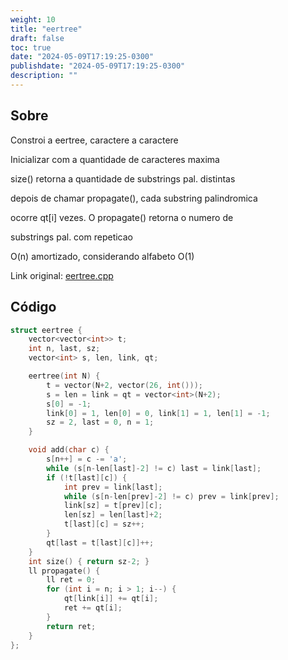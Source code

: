 ```yaml
---
weight: 10
title: "eertree"
draft: false
toc: true
date: "2024-05-09T17:19:25-0300"
publishdate: "2024-05-09T17:19:25-0300"
description: ""
---
```


## Sobre
 Constroi a eertree, caractere a caractere

 Inicializar com a quantidade de caracteres maxima

 size() retorna a quantidade de substrings pal. distintas

 depois de chamar propagate(), cada substring palindromica

 ocorre qt[i] vezes. O propagate() retorna o numero de

 substrings pal. com repeticao



 O(n) amortizado, considerando alfabeto O(1)



Link original: [eertree.cpp](https://github.com/brunomaletta/Biblioteca/tree/master/Codigo/Strings/eertree.cpp)

## Código
```cpp
struct eertree {
	vector<vector<int>> t;
	int n, last, sz;
	vector<int> s, len, link, qt;

	eertree(int N) {
		t = vector(N+2, vector(26, int()));
		s = len = link = qt = vector<int>(N+2);
		s[0] = -1;
		link[0] = 1, len[0] = 0, link[1] = 1, len[1] = -1;
		sz = 2, last = 0, n = 1;
	}

	void add(char c) {
		s[n++] = c -= 'a';
		while (s[n-len[last]-2] != c) last = link[last];
		if (!t[last][c]) {
			int prev = link[last];
			while (s[n-len[prev]-2] != c) prev = link[prev];
			link[sz] = t[prev][c];
			len[sz] = len[last]+2;
			t[last][c] = sz++;
		}
		qt[last = t[last][c]]++;
	}
	int size() { return sz-2; }
	ll propagate() {
		ll ret = 0;
		for (int i = n; i > 1; i--) {
			qt[link[i]] += qt[i];
			ret += qt[i];
		}
		return ret;
	}
};
```
